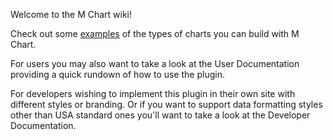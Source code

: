 Welcome to the M Chart wiki!

Check out some [examples](https://github.com/methnen/m-chart/wiki/Chart-Examples) of the types of charts you can build with M Chart.

For users you may also want to take a look at the User Documentation providing a quick rundown of how to use the plugin.

For developers wishing to implement this plugin in their own site with different styles or branding.  Or if you want to support data formatting styles other than USA standard ones you'll want to take a look at the Developer Documentation.